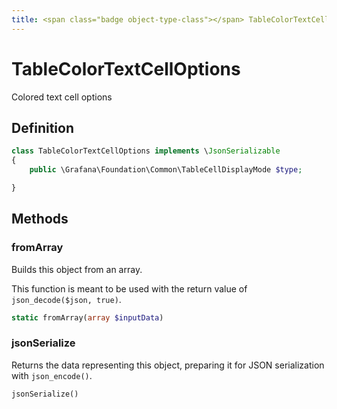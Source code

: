 ```yaml
---
title: <span class="badge object-type-class"></span> TableColorTextCellOptions
---
```

# <span class="badge object-type-class"></span> TableColorTextCellOptions

Colored text cell options

## Definition

```php
class TableColorTextCellOptions implements \JsonSerializable
{
    public \Grafana\Foundation\Common\TableCellDisplayMode $type;

}
```
## Methods

### <span class="badge object-method"></span> fromArray

Builds this object from an array.

This function is meant to be used with the return value of `json_decode($json, true)`.

```php
static fromArray(array $inputData)
```

### <span class="badge object-method"></span> jsonSerialize

Returns the data representing this object, preparing it for JSON serialization with `json_encode()`.

```php
jsonSerialize()
```

